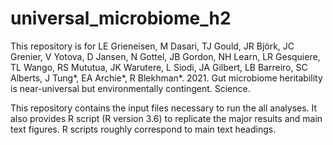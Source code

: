 # universal_microbiome_h2

This repository is for LE Grieneisen, M Dasari, TJ Gould, JR Björk, JC Grenier, V Yotova, D Jansen, N Gottel, JB Gordon, NH Learn, LR Gesquiere, TL Wango, RS Mututua, JK Warutere, L Siodi, JA Gilbert, LB Barreiro, SC Alberts, J Tung*, EA Archie*, R Blekhman*. 2021. Gut microbiome heritability is near-universal but environmentally contingent. Science.

This repository contains the input files necessary to run the all analyses. It also provides R script (R version 3.6) to replicate the major results and main text figures. R scripts roughly correspond to main text headings.
